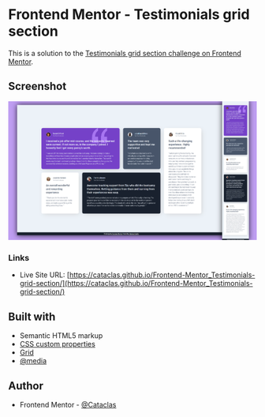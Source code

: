 # Frontend Mentor - Testimonials grid section

This is a solution to the [Testimonials grid section challenge on Frontend Mentor](https://www.frontendmentor.io/challenges/testimonials-grid-section-Nnw6J7Un7).


## Screenshot

<img src="screenshot/screen.png">


### Links

- Live Site URL: [https://cataclas.github.io/Frontend-Mentor_Testimonials-grid-section/](https://cataclas.github.io/Frontend-Mentor_Testimonials-grid-section/)


## Built with

- Semantic HTML5 markup
- [CSS custom properties](https://devdocs.io/css/)
- [Grid](https://devdocs.io/css/grid)
- [@media](https://devdocs.io/css/@media)
 

## Author

- Frontend Mentor - [@Cataclas](https://www.frontendmentor.io/profile/Cataclas)
